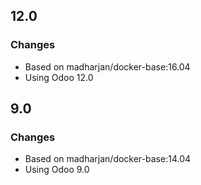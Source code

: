 ## 12.0

### Changes

 * Based on madharjan/docker-base:16.04
 * Using Odoo 12.0

## 9.0

### Changes

 * Based on madharjan/docker-base:14.04
 * Using Odoo 9.0

